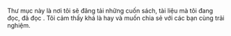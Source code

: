 Thư mục này là nơi tôi sẽ đăng tải những cuốn sách, tài liệu mà tôi đang đọc, đã đọc . Tôi cảm thấy khá là hay và muốn chia sẻ với các bạn cùng trải nghiệm. 
